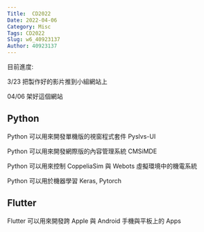 ```yaml
---
Title:  CD2022
Date: 2022-04-06 
Category: Misc
Tags: CD2022
Slug: w6_40923137
Author: 40923137
---
```

目前進度:

3/23 把製作好的影片推到小組網站上

04/06 架好這個網站

<!-- PELICAN_END_SUMMARY -->

Python
----
Python 可以用來開發單機版的視窗程式套件 Pyslvs-UI

Python 可以用來開發網際版的內容管理系統 CMSiMDE

Python 可以用來控制 CoppeliaSim 與 Webots 虛擬環境中的機電系統

Python 可以用於機器學習 Keras, Pytorch


Flutter
----

Flutter 可以用來開發跨 Apple 與 Android 手機與平板上的 Apps

